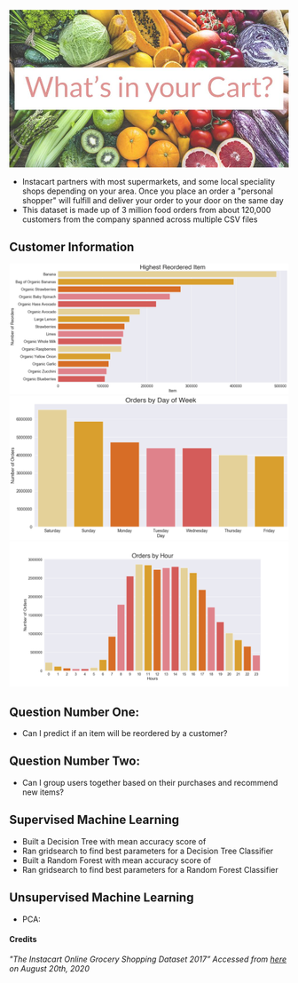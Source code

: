 ![title](images/title.jpg)

- Instacart partners with most supermarkets, and some local speciality shops depending on your area. Once you place an order a "personal shopper" will fulfill and deliver your order to your door on the same day
- This dataset is made up of 3 million food orders from about 120,000 customers from the company spanned across multiple CSV files

## Customer Information
![title](images/highestreorder.png)
![title](images/dayofweek.png)
![title](images/hour.png)

## Question Number One:
- Can I predict if an item will be reordered by a customer?

## Question Number Two:
- Can I group users together based on their purchases and recommend new items?

## Supervised Machine Learning
- Built a Decision Tree with mean accuracy score of <num>
- Ran gridsearch to find best parameters for a Decision Tree Classifier <num>
- Built a Random Forest with mean accuracy score of <num>
- Ran gridsearch to find best parameters for a Random Forest Classifier <num>

## Unsupervised Machine Learning
- PCA: 


#### Credits
*"The Instacart Online Grocery Shopping Dataset 2017” Accessed from [here](https://www.instacart.com/datasets/grocery-shopping-2017) on August 20th, 2020*
